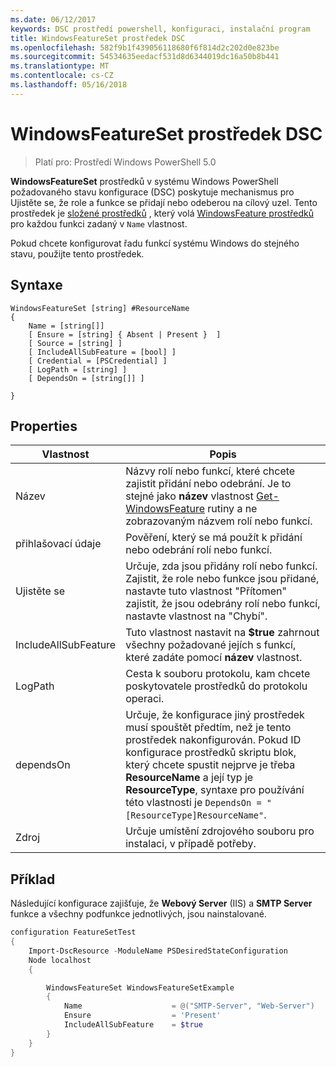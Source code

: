 ```yaml
---
ms.date: 06/12/2017
keywords: DSC prostředí powershell, konfiguraci, instalační program
title: WindowsFeatureSet prostředek DSC
ms.openlocfilehash: 582f9b1f439056118680f6f814d2c202d0e823be
ms.sourcegitcommit: 54534635eedacf531d8d6344019dc16a50b8b441
ms.translationtype: MT
ms.contentlocale: cs-CZ
ms.lasthandoff: 05/16/2018
---
```

# <a name="dsc-windowsfeatureset-resource"></a>WindowsFeatureSet prostředek DSC

> Platí pro: Prostředí Windows PowerShell 5.0

**WindowsFeatureSet** prostředků v systému Windows PowerShell požadovaného stavu konfigurace (DSC) poskytuje mechanismus pro Ujistěte se, že role a funkce se přidají nebo odeberou na cílový uzel.
Tento prostředek je [složené prostředků](authoringResourceComposite.md) , který volá [WindowsFeature prostředků](windowsfeatureResource.md) pro každou funkci zadaný v `Name` vlastnost.

Pokud chcete konfigurovat řadu funkcí systému Windows do stejného stavu, použijte tento prostředek.

## <a name="syntax"></a>Syntaxe

```
WindowsFeatureSet [string] #ResourceName
{
    Name = [string[]]
    [ Ensure = [string] { Absent | Present }  ]
    [ Source = [string] ]
    [ IncludeAllSubFeature = [bool] ]
    [ Credential = [PSCredential] ]
    [ LogPath = [string] ]
    [ DependsOn = [string[]] ]

}
```

## <a name="properties"></a>Properties

|  Vlastnost  |  Popis   |
|---|---|
| Název| Názvy rolí nebo funkcí, které chcete zajistit přidání nebo odebrání. Je to stejné jako **název** vlastnost [Get-WindowsFeature](https://technet.microsoft.com/en-us/library/jj205469.aspx) rutiny a ne zobrazovaným názvem rolí nebo funkcí.|
| přihlašovací údaje| Pověření, který se má použít k přidání nebo odebrání rolí nebo funkcí.|
| Ujistěte se| Určuje, zda jsou přidány rolí nebo funkcí. Zajistit, že role nebo funkce jsou přidané, nastavte tuto vlastnost "Přítomen" zajistit, že jsou odebrány rolí nebo funkcí, nastavte vlastnost na "Chybí".|
| IncludeAllSubFeature| Tuto vlastnost nastavit na **$true** zahrnout všechny požadované jejích s funkcí, které zadáte pomocí **název** vlastnost.|
| LogPath| Cesta k souboru protokolu, kam chcete poskytovatele prostředků do protokolu operaci.|
| dependsOn| Určuje, že konfigurace jiný prostředek musí spouštět předtím, než je tento prostředek nakonfigurován. Pokud ID konfigurace prostředků skriptu blok, který chcete spustit nejprve je třeba __ResourceName__ a její typ je __ResourceType__, syntaxe pro používání této vlastnosti je `DependsOn = "[ResourceType]ResourceName"`.|
| Zdroj| Určuje umístění zdrojového souboru pro instalaci, v případě potřeby.|

## <a name="example"></a>Příklad

Následující konfigurace zajišťuje, že **Webový Server** (IIS) a **SMTP Server** funkce a všechny podfunkce jednotlivých, jsou nainstalované.

```powershell
configuration FeatureSetTest
{
    Import-DscResource -ModuleName PSDesiredStateConfiguration
    Node localhost
    {

        WindowsFeatureSet WindowsFeatureSetExample
        {
            Name                    = @("SMTP-Server", "Web-Server")
            Ensure                  = 'Present'
            IncludeAllSubFeature    = $true
        }
    }
}
```